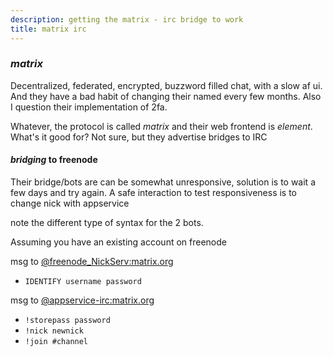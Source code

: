 ```yaml
---
description: getting the matrix - irc bridge to work
title: matrix irc
---
```


### _matrix_

Decentralized, federated, encrypted, buzzword filled chat,
with a slow af ui.
And they have a bad habit of changing their named every few months.
Also I question their implementation of 2fa.

Whatever, the protocol is called _matrix_ and their web frontend is _element_.
What's it good for?
Not sure, but they advertise bridges to IRC

#### _bridging_ to freenode

Their bridge/bots are can be somewhat unresponsive,
solution is to wait a few days and try again.
A safe interaction to test responsiveness is to change nick with appservice

note the different type of syntax for the 2 bots.

Assuming you have an existing account on freenode

msg to [@freenode_NickServ:matrix.org](https://matrix.to/#/@freenode_NickServ:matrix.org)

- `IDENTIFY username password`

msg to [@appservice-irc:matrix.org](https://matrix.to/#/@appservice-irc:matrix.org)

- `!storepass password`
- `!nick newnick`
- `!join #channel`
